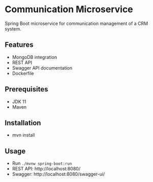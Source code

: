 # Communication Microservice
Spring Boot microservice for communication management of a CRM system.

## Features
* MongoDB integration
* REST API
* Swagger API documentation
* Dockerfile

## Prerequisites
* JDK 11
* Maven

## Installation
* mvn install

## Usage
* Run `./mvnw spring-boot:run`
* REST API: http://localhost:8080/
* Swagger: http://localhost:8080/swagger-ui/

